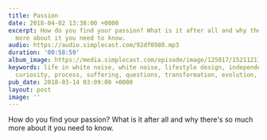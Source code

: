 ```yaml
---
title: Passion
date: 2018-04-02 13:38:00 +0000
excerpt: How do you find your passion? What is it after all and why there's so much
  more about it you need to know.
audio: https://audio.simplecast.com/92df0980.mp3
duration: '00:58:59'
album_image: https://media.simplecast.com/episode/image/125017/1521121175-artwork.jpg
keywords: life in white noise, white noise, lifestyle design, independent work, passion,
  curiosity, process, suffering, questions, transformation, evolution, craft, love
pub_date: 2018-03-14 03:09:00 +0000
layout: post
image: ''
---
```

How do you find your passion? What is it after all and why there's so much more about it you need to know.